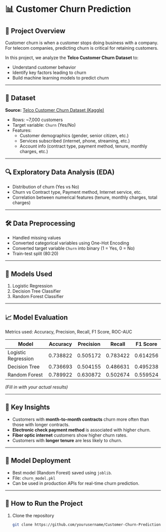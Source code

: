 # 📊 Customer Churn Prediction

## 📝 Project Overview
Customer churn is when a customer stops doing business with a company.  
For telecom companies, predicting churn is critical for retaining customers.  

In this project, we analyze the **Telco Customer Churn Dataset** to:  
- Understand customer behavior  
- Identify key factors leading to churn  
- Build machine learning models to predict churn  

---

## 📂 Dataset
**Source:** [Telco Customer Churn Dataset (Kaggle)](https://www.kaggle.com/blastchar/telco-customer-churn)  

- Rows: ~7,000 customers  
- Target variable: `Churn` (Yes/No)  
- Features:  
  - Customer demographics (gender, senior citizen, etc.)  
  - Services subscribed (internet, phone, streaming, etc.)  
  - Account info (contract type, payment method, tenure, monthly charges, etc.)  

---

## 🔍 Exploratory Data Analysis (EDA)
- Distribution of churn (Yes vs No)  
- Churn vs Contract type, Payment method, Internet service, etc.  
- Correlation between numerical features (tenure, monthly charges, total charges)  

---

## 🛠️ Data Preprocessing
- Handled missing values  
- Converted categorical variables using One-Hot Encoding  
- Converted target variable `Churn` into binary (1 = Yes, 0 = No)  
- Train-test split (80:20)  

---

## 🤖 Models Used
1. Logistic Regression  
2. Decision Tree Classifier  
3. Random Forest Classifier  

---

## 📈 Model Evaluation
Metrics used: Accuracy, Precision, Recall, F1 Score, ROC-AUC  

| Model                  | Accuracy | Precision | Recall  | F1 Score | 
|------------------------|----------|-----------|-------- |----------|
| Logistic Regression    | 0.738822 | 0.505172  | 0.783422| 0.614256 |         
| Decision Tree          | 0.736693 | 0.504155  | 0.486631| 0.495238 |         
| Random Forest          | 0.789922 | 0.630872  | 0.502674| 0.559524 |         

*(Fill in with your actual results)*  

---

## 🔑 Key Insights
- Customers with **month-to-month contracts** churn more often than those with longer contracts.  
- **Electronic check payment method** is associated with higher churn.  
- **Fiber optic internet** customers show higher churn rates.  
- Customers with **longer tenure** are less likely to churn.  

---

## 💾 Model Deployment
- Best model (Random Forest) saved using `joblib`.  
- File: `churn_model.pkl`  
- Can be used in production APIs for real-time churn prediction.  

---

## 🚀 How to Run the Project
1. Clone the repository  
   ```bash
   git clone https://github.com/yourusername/Customer-Churn-Prediction.git

